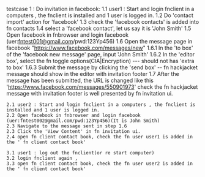 testcase 1 :  Do invitation in facebook:
    1.1 user1 : Start and login fnclient in a computers , the fnclient is installed and 1 user is logged in.
    1.2 Do 'contact import' action for 'facebook'
    1.3 check the 'facebook contacts' is added into fn contacts
    1.4 select a 'facebook contact', let us say it is 'John Smith'
    1.5 Open facebook in fnbrowser and login facebook (uer:fntest001@gmail.com/pwd:123Yp456)
    1.6 Open the message page in facebook "https://www.facebook.com/messages/new"
        1.6.1 In the 'to box' of the 'facebook new message' page, input 'John Smith'
        1.6.2 In the 'editor box', select the fn toggle options(CIA|Encryption) --- should not has 'extra to box'
        1.6.3 Submit the message by clicking the 'send box' -- fn hackjacket message should show in the editor with invitation footer
    1.7 After the message has been submitted, the URL is changed like this 'https://www.facebook.com/messages/550901973'
        check the fn hackjacket message with invitation footer is well presented by fn invitation ui.
    
    2.1 user2 : Start and login fnclient in a computers , the fnclient is installed and 1 user is logged in.
    2.2 Open facebook in fnbrowser and login facebook (uer:fntest002@gmail.com/pwd:123Yp456)(It is John Smith)
    2.3 Navigate to the message sent in step 1.6
    2.3 Click the 'View Content' in fn invitation ui.
    2.4 open fn client contact book, check the fn user user1 is added in the ' fn client contact book'
    
    3.1 user1 : log out the fnclient(or re start computer)
    3.2 login fnclient again ,
    3.3 open fn client contact book, check the fn user user2 is added in the ' fn client contact book'
    
    
    